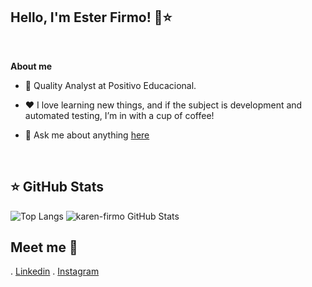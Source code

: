## Hello, I'm Ester Firmo! 👋⭐ 
  <!--  <p  align="center"><img  width="20%" height="20%" align="center" alt="Hello, I'm Beatriz C. Araújo!"  <img src="https://i.ibb.co/cv1VTQT/icon-github.png" alt="icon-github"
</p>-->

  

<br  />


**About me**

  

- 💼 Quality Analyst at Positivo Educacional.

  



  

- ❤️ I love learning new things, and if the subject is development and automated testing, I’m in with a cup of coffee!

  

- 💬 Ask me about anything [here](https://github.com/karen-firmo/Karen-Firmo)

   
<br  />  


## ⭐ GitHub Stats
![Top Langs](https://github-readme-stats.vercel.app/api/top-langs/?username=karen-firmo&show_icons=true&theme=dark&card_width=400&hide_title=true)
![karen-firmo GitHub Stats](https://github-readme-stats.vercel.app/api?username=karen-firmo&show_icons=true&theme=dark&card_width=400&hide_title=true) 










## Meet me 💬 
. [Linkedin](https://www.linkedin.com/in/ester-karen/)
. [Instagram](https://www.instagram.com/esterfirmo_/)
